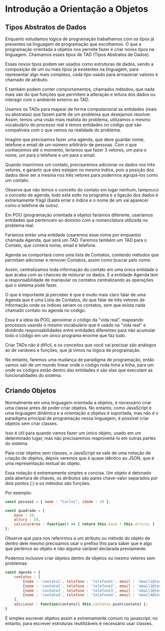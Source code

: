 # Introdução a Orientação a Objetos

## Tipos Abstratos de Dados

Enquanto estudamos lógica de programação trabalhamos com os tipos já presentes na linguagem de programação que escolhemos. O que a programação orientada a objetos nos permite fazer é criar novos tipos na linguagem. Chamamos esses tipos de TAD (Tipos Abstratos de Dados).

Esses novos tipos podem ser usados como estruturas de dados, sendo a composição de um ou mais tipos já existentes na linguagem, para representar algo mais complexo, cada tipo usado para armazenar valores é chamado de atributo.

E também podem conter comportamentos, chamados métodos, que nada mais são do que funções que permitem a alteração e leitura dos dados ou interagir com o ambiente externo ao TAD.

Usamos os TADs para mapear de forma computacional as entidades (reais ou abstratas) que fazem parte de um problema que desejamos resolver. Assim, temos uma visão mais realista do problema, utilizamos o mesmo vocabulário do processo real e temos entidades no código que são compatíveis com o que vemos na realidade do problema.

Imagine que precisamos fazer uma agenda, que deve guardar nome, telefone e email de um número arbitrário de pessoas. Com o que conheçemos até o momento, teríamos que fazer 3 vetores, um para o nome, um para o telefone e um para o email.

Quando inserirmos um contato, precisaremos adicionar os dados nos três vetores, e garantir que eles estejam no mesmo índice, pois a posição dos dados deve ser a mesma nos três vetores para podermos agrupá-los como um contato.

Observe que não temos o conceito do contato em lugar nenhum, tampouco o conceito de agenda, tudo está solto no programa e a ligação dos dados é extremamente frágil (basta errar o índice e o nome de um vai aparecer como o telefone de outro).

Em POO (programação orientada a objeto) faríamos diferente, usaríamos entidades que pertencem ao domínio com a nomenclatura utilizada no problema real.

Faríamos então uma entidade (usaremos esse nome por enquanto) chamada Agenda, que será um TAD. Faremos também um TAD para o Contato, que conterá nome, email e telefone.

Agenda se comportará como uma lista de Contatos, contendo métodos que permitam adicionar e remover Contatos, assim como buscar pelo nome.

Assim, centralizamos toda informação do contato em uma única entidade o que acaba com as chances de misturar os dados. E a entidade Agenda tem a responsabilidade de manipular os contatos centralizando as operações que o sistema pode fazer.

O que é importante já perceber é que é muito mais claro falar de uma Agenda que é uma Lista de Contatos, do que falar de três vetores de informação onde os índices seriam os contatos, sem que exista nada chamado contato ou agenda no código.

Essa é a ideia da POO, aproximar o código da "vida real", mapeando processos usando o mesmo vocabulário que é usado na "vida real" e dividindo responsabilidades entre entidades diferentes para não acumular todo o código em um único programa enorme que faz tudo.

Criar TADs não é difícil, e os conceitos que você vai precisar são análogos ao de variáveis e funções, que já vimos na lógica de programação.

No entanto, faremos uma mudança de paradigma de programação, então vamos sair de um mundo linear onde o código roda linha a linha, para um onde os códigos estão dentro das entidades e são elas que executam as funcionalidades do sistema.

## Criando Objetos

Normalmente em uma linguagem orientada a objetos, é necessário criar uma classe antes de poder criar objetos. No entanto, como JavaScript é uma linguagem dinâmica e a orientação a objetos é suportada, mas não é o paradigma principal de programação nessa linguagem, é possível criar objetos sem criar classes.

Isso é útil para quando vamos fazer um único objeto, usado em um determinado lugar, mas não precisaremos reaproveitá-lo em outras partes do sistema.

Para criar objetos sem classes, o JavaScript se vale de uma notação de criação de objetos, depois veremos que é quase idêntico ao JSON, que é uma representação textual do objeto.

Essa notação é extremamente simples e concisa. Um objeto é detonado pela abertura de chaves, os atributos são pares chave-valor separados por dois pontos (:) e os métodos são funções.

Por exemplo:

```js
const pessoa1 = { nome : "Carlos", idade : 20 };

const quadrado = {
    base : 10,
    altura : 10,
    calcularArea : function() => { return this.base * this.altura; }
};
```

Observe que para nos referirmos a um atributo ou método do objeto de dentro dele mesmo precisamos usar o prefixo this para saber que é algo que pertence ao objeto e não alguma variável declarada previamente.

Podemos inclusive criar objetos dentro de objetos ou mesmo vetores sem problemas:

```js
const agenda = {
    contatos : [
        {nome : 'contato1', telefone : 'telefone1', email : 'email1@teste.com'},
        {nome : 'contato2', telefone : 'telefone2', email : 'email2@teste.com'},
        {nome : 'contato3', telefone : 'telefone3', email : 'email3@teste.com'},
        {nome : 'contato4', telefone : 'telefone4', email : 'email4@teste.com'}
    ],
    adicionar : function(contato){ this.contatos.push(contato) };
}
```

É simples escrever objetos assim e extremamente comum no javascript, no entanto, para escrever estruturas reutilizáveis é necessário usar classes.
